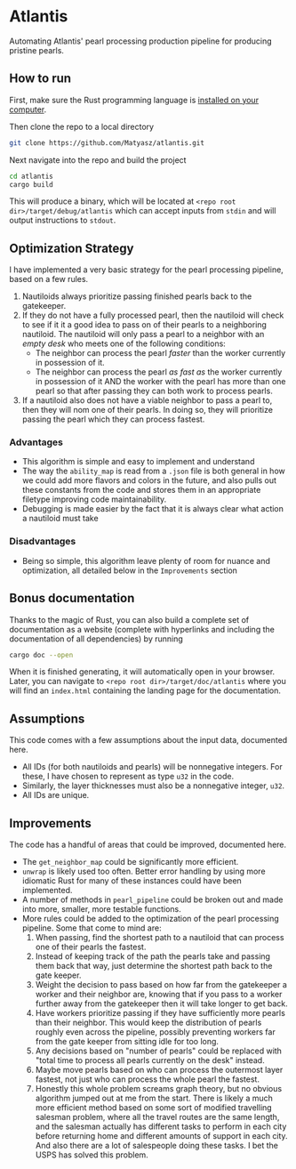 # Atlantis

Automating Atlantis' pearl processing production pipeline for producing pristine pearls.

## How to run

First, make sure the Rust programming language is [installed on your computer](https://www.rust-lang.org/tools/install).

Then clone the repo to a local directory

```bash
git clone https://github.com/Matyasz/atlantis.git
```

Next navigate into the repo and build the project

```bash
cd atlantis
cargo build
```

This will produce a binary, which will be located at `<repo root dir>/target/debug/atlantis` which can accept inputs from `stdin` and will output instructions to `stdout`.

## Optimization Strategy

I have implemented a very basic strategy for the pearl processing pipeline, based on a few rules.
1. Nautiloids always prioritize passing finished pearls back to the gatekeeper.
2. If they do not have a fully processed pearl, then the nautiloid will check to see if it it a good idea to pass on of their pearls to a neighboring nautiloid. The nautiloid will only pass a pearl to a neighbor with an *empty desk* who meets one of the following conditions:
    - The neighbor can process the pearl *faster* than the worker currently in possession of it.
    - The neighbor can process the pearl *as fast as* the worker currently in possession of it AND the worker with the pearl has more than one pearl so that after passing they can both work to process pearls.
3. If a nautiloid also does not have a viable neighbor to pass a pearl to, then they will nom one of their pearls. In doing so, they will prioritize passing the pearl which they can process fastest.


### Advantages

- This algorithm is simple and easy to implement and understand
- The way the `ability_map` is read from a `.json` file is both general in how we could add more flavors and colors in the future, and also pulls out these constants from the code and stores them in an appropriate filetype improving code maintainability.
- Debugging is made easier by the fact that it is always clear what action a nautiloid must take

### Disadvantages

- Being so simple, this algorithm leave plenty of room for nuance and optimization, all detailed below in the `Improvements` section

## Bonus documentation

Thanks to the magic of Rust, you can also build a complete set of documentation as a website (complete with hyperlinks and including the documentation of all dependencies) by running

```bash
cargo doc --open
```

When it is finished generating, it will automatically open in your browser. Later, you can navigate to `<repo root dir>/target/doc/atlantis` where you will find an `index.html` containing the landing page for the documentation.

## Assumptions

This code comes with a few assumptions about the input data, documented here.

- All IDs (for both nautiloids and pearls) will be nonnegative integers. For these, I have chosen to represent as type `u32` in the code.
- Similarly, the layer thicknesses must also be a nonnegative integer, `u32`.
- All IDs are unique.

## Improvements

The code has a handful of areas that could be improved, documented here.

- The `get_neighbor_map` could be significantly more efficient.
- `unwrap` is likely used too often. Better error handling by using more idiomatic Rust for many of these instances could have been implemented.
- A number of methods in `pearl_pipeline` could be broken out and made into more, smaller, more testable functions.
- More rules could be added to the optimization of the pearl processing pipeline. Some that come to mind are:
    1. When passing, find the shortest path to a nautiloid that can process one of their pearls the fastest.
    2. Instead of keeping track of the path the pearls take and passing them back that way, just determine the shortest path back to the gate keeper.
    3. Weight the decision to pass based on how far from the gatekeeper a worker and their neighbor are, knowing that if you pass to a worker further away from the gatekeeper then it will take longer to get back.
    4. Have workers prioritize passing if they have sufficiently more pearls than their neighbor. This would keep the distribution of pearls roughly even across the pipeline, possibly preventing workers far from the gate keeper from sitting idle for too long.
    5. Any decisions based on "number of pearls" could be replaced with "total time to process all pearls currently on the desk" instead.
    6. Maybe move pearls based on who can process the outermost layer fastest, not just who can process the whole pearl the fastest.
    7. Honestly this whole problem screams graph theory, but no obvious algorithm jumped out at me from the start. There is likely a much more efficient method based on some sort of modified travelling salesman problem, where all the travel routes are the same length, and the salesman actually has different tasks to perform in each city before returning home and different amounts of support in each city. And also there are a lot of salespeople doing these tasks. I bet the USPS has solved this problem.